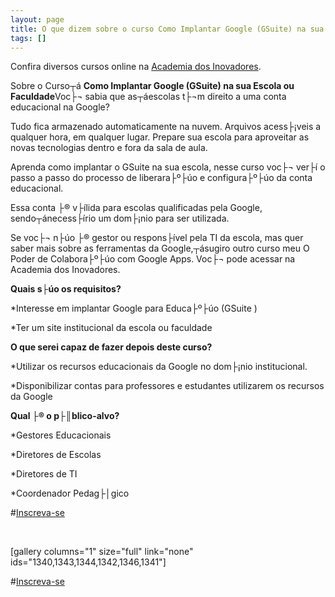 ```yaml
---
layout: page
title: O que dizem sobre o curso Como Implantar Google (GSuite) na sua Escola ou Faculdade
tags: []
---
```

Confira diversos cursos online na 
[Academia dos Inovadores](https://academiadosinovadores.com.br/).

Sobre o Curso┬á
**Como Implantar Google (GSuite) na sua Escola ou Faculdade**Voc├¬ sabia que as┬áescolas t├¬m direito a uma conta educacional na Google?

Tudo fica armazenado automaticamente na nuvem. Arquivos acess├¡veis a qualquer hora, em qualquer lugar. Prepare sua escola para aproveitar as novas tecnologias dentro e fora da sala de aula.

Aprenda como implantar o GSuite na sua escola, nesse curso voc├¬ ver├í o passo a passo do processo de liberara├º├úo e configura├º├úo da conta educacional.

Essa conta ├® v├ílida para escolas qualificadas pela Google, sendo┬ánecess├írio um dom├¡nio para ser utilizada.

Se voc├¬ n├úo ├® gestor ou respons├ível pela TI da escola, mas quer saber mais sobre as ferramentas da Google,┬ásugiro outro curso meu O Poder de Colabora├º├úo com Google Apps. Voc├¬ pode acessar na Academia dos Inovadores.

**Quais s├úo os requisitos?**


*Interesse em implantar Google para Educa├º├úo (GSuite )

 	
*Ter um site institucional da escola ou faculdade

**O que serei capaz de fazer depois deste curso?**


*Utilizar os recursos educacionais da Google no dom├¡nio institucional.

 	
*Disponibilizar contas para professores e estudantes utilizarem os recursos da Google

**Qual ├® o p├║blico-alvo?**


*Gestores Educacionais

 	
*Diretores de Escolas

 	
*Diretores de TI

 	
*Coordenador Pedag├│gico

#[Inscreva-se](https://www.udemy.com/como-implantar-gsuite-na-sua-escola-ou-faculdade)

 

[gallery columns="1" size="full" link="none" ids="1340,1343,1344,1342,1346,1341"]

#[Inscreva-se](https://www.udemy.com/como-implantar-gsuite-na-sua-escola-ou-faculdade)
